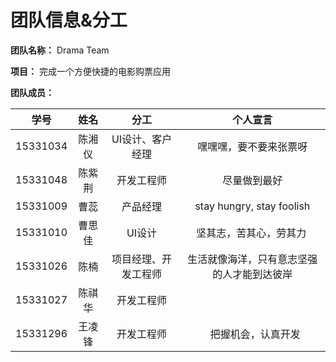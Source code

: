 # 团队信息&分工

**团队名称：** Drama Team

**项目：** 完成一个方便快捷的电影购票应用

**团队成员：**

|    学号    |  姓名  |     分工     |           个人宣言            |
| :------: | :--: | :--------: | :-----------------------: |
| 15331034 | 陈湘仪  | UI设计、客户经理  |        嘿嘿嘿，要不要来张票呀        |
| 15331048 | 陈紫荆  |   开发工程师    |          尽量做到最好           |
| 15331009 |  曹蕊  |    产品经理    | stay hungry, stay foolish |
| 15331010 | 曹思佳  |    UI设计    |   坚其志，苦其心，劳其力    |
| 15331026 |  陈楠  | 项目经理、开发工程师 |   生活就像海洋，只有意志坚强的人才能到达彼岸   |
| 15331027 | 陈祺华  |   开发工程师    |                           |
| 15331296 | 王凌锋  |   开发工程师    |   把握机会，认真开发 |

